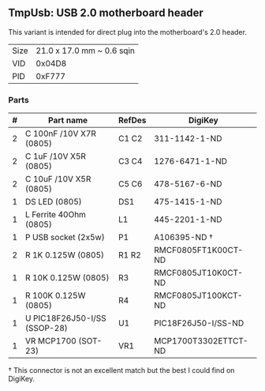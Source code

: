 ## TmpUsb: USB 2.0 motherboard header

This variant is intended for direct plug into the motherboard's 2.0 header.

|      |                           |
|------|---------------------------|
| Size | 21.0 x 17.0 mm ~ 0.6 sqin |
| VID  | 0x04D8                    |
| PID  | 0xF777                    |


### Parts

|  # | Part name                            | RefDes  | DigiKey              |
|---:|--------------------------------------|---------|----------------------|
|  2 | C 100nF /10V X7R (0805)              | C1 C2   | 311-1142-1-ND        |
|  2 | C 1uF /10V X5R (0805)                | C3 C4   | 1276-6471-1-ND       |
|  2 | C 10uF /10V X5R (0805)               | C5 C6   | 478-5167-6-ND        |
|  1 | DS LED (0805)                        | DS1     | 475-1415-1-ND        |
|  1 | L Ferrite 40Ohm (0805)               | L1      | 445-2201-1-ND        |
|  1 | P USB socket (2x5w)                  | P1      | A106395-ND †         |
|  2 | R 1K 0.125W (0805)                   | R1 R2   | RMCF0805FT1K00CT-ND  |
|  1 | R 10K 0.125W (0805)                  | R3      | RMCF0805JT10K0CT-ND  |
|  1 | R 100K 0.125W (0805)                 | R4      | RMCF0805JT100KCT-ND  |
|  1 | U PIC18F26J50-I/SS (SSOP-28)         | U1      | PIC18F26J50-I/SS-ND  |
|  1 | VR MCP1700 (SOT-23)                  | VR1     | MCP1700T3302ETTCT-ND |

† This connector is not an excellent match but the best I could find on
  DigiKey.
